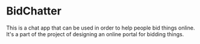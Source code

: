 # BidChatter
This is  a chat app that can be used in order to help people bid things online. It's  a part of the project of designing an online portal for bidding things.
